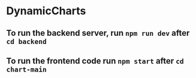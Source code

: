 # DynamicCharts
## To run the backend server, run `npm run dev` after `cd backend`
## To run the frontend code run `npm start` after `cd chart-main`
